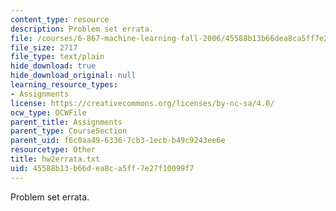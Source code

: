 ```yaml
---
content_type: resource
description: Problem set errata.
file: /courses/6-867-machine-learning-fall-2006/45588b13b66dea8ca5ff7e27f10099f7_hw2errata.txt
file_size: 2717
file_type: text/plain
hide_download: true
hide_download_original: null
learning_resource_types:
- Assignments
license: https://creativecommons.org/licenses/by-nc-sa/4.0/
ocw_type: OCWFile
parent_title: Assignments
parent_type: CourseSection
parent_uid: f6c0aa49-6336-7cb3-1ecb-b49c9243ee6e
resourcetype: Other
title: hw2errata.txt
uid: 45588b13-b66d-ea8c-a5ff-7e27f10099f7
---
```

Problem set errata.